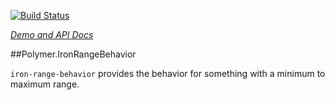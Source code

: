 
<!---

This README is automatically generated from the comments in these files:
iron-range-behavior.html

Edit those files, and our readme bot will duplicate them over here!
Edit this file, and the bot will squash your changes :)

-->

[![Build Status](https://travis-ci.org/PolymerElements/iron-range-behavior.svg?branch=master)](https://travis-ci.org/PolymerElements/iron-range-behavior)

_[Demo and API Docs](https://elements.polymer-project.org/elements/iron-range-behavior)_


##Polymer.IronRangeBehavior


`iron-range-behavior` provides the behavior for something with a minimum to maximum range.


